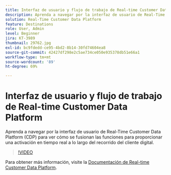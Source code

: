```yaml
---
title: Interfaz de usuario y flujo de trabajo de Real-time Customer Data Platform
description: Aprenda a navegar por la interfaz de usuario de Real-Time Customer Data Platform (CDP) para ver cómo se fusionan las funciones para proporcionar una activación en tiempo real a lo largo del recorrido del cliente digital.
solution: Real-Time Customer Data Platform
feature: Destinations
role: User, Admin
level: Beginner
jira: KT-3989
thumbnail: 29762.jpg
exl-id: bc9fdedd-ce95-4bd2-8b14-30fd74604ea8
source-git-commit: 42427df298e2c5ae734ce050e935378db51e66a1
workflow-type: tm+mt
source-wordcount: '89'
ht-degree: 69%

---
```


# Interfaz de usuario y flujo de trabajo de Real-time Customer Data Platform

Aprenda a navegar por la interfaz de usuario de Real-Time Customer Data Platform (CDP) para ver cómo se fusionan las funciones para proporcionar una activación en tiempo real a lo largo del recorrido del cliente digital.

>[!VIDEO](https://video.tv.adobe.com/v/29762?quality=12&learn=on)

Para obtener más información, visite la [Documentación de Real-time Customer Data Platform](https://experienceleague.adobe.com/docs/experience-platform/rtcdp/overview.html?lang=es).
